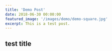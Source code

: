 ```yaml
---
title: 'Demo Post'
date: 2018-06-30 00:00:00
featured_image: '/images/demo/demo-square.jpg'
excerpt: This is a test post.
---
```


## test title

